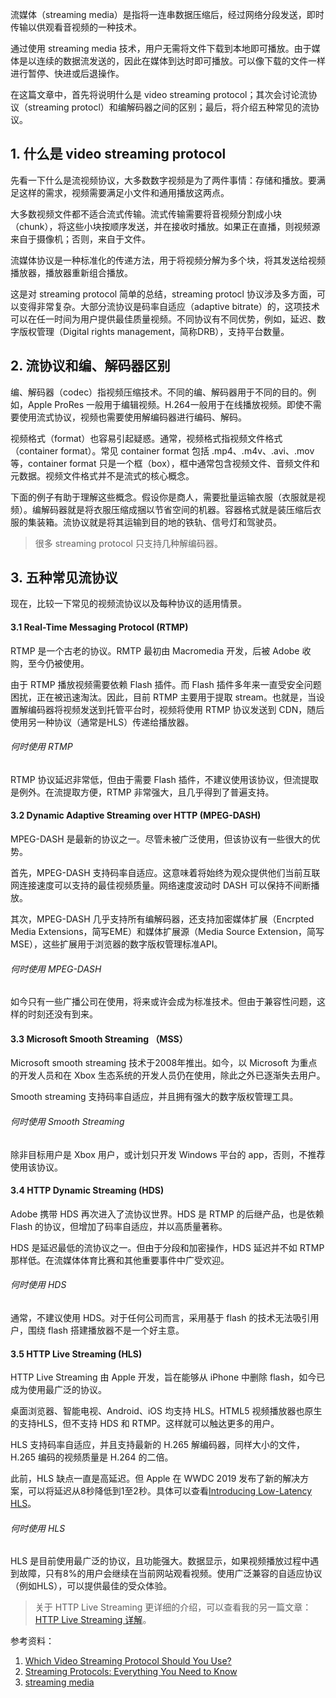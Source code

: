 流媒体（streaming media）是指将一连串数据压缩后，经过网络分段发送，即时传输以供观看音视频的一种技术。

通过使用 streaming media 技术，用户无需将文件下载到本地即可播放。由于媒体是以连续的数据流发送的，因此在媒体到达时即可播放。可以像下载的文件一样进行暂停、快进或后退操作。

在这篇文章中，首先将说明什么是 video streaming protocol；其次会讨论流协议（streaming protocl）和编解码器之间的区别；最后，将介绍五种常见的流协议。

## 1. 什么是 video streaming protocol

先看一下什么是流视频协议，大多数数字视频是为了两件事情：存储和播放。要满足这样的需求，视频需要满足小文件和通用播放这两点。

大多数视频文件都不适合流式传输。流式传输需要将音视频分割成小块（chunk），将这些小块按顺序发送，并在接收时播放。如果正在直播，则视频源来自于摄像机；否则，来自于文件。

流媒体协议是一种标准化的传递方法，用于将视频分解为多个块，将其发送给视频播放器，播放器重新组合播放。

这是对 streaming protocol 简单的总结，streaming protocl 协议涉及多方面，可以变得非常复杂。大部分流协议是码率自适应（adaptive bitrate）的，这项技术可以在任一时间为用户提供最佳质量视频。不同协议有不同优势，例如，延迟、数字版权管理（Digital rights management，简称DRB），支持平台数量。

## 2. 流协议和编、解码器区别

编、解码器（codec）指视频压缩技术。不同的编、解码器用于不同的目的。例如，Apple ProRes 一般用于编辑视频。H.264一般用于在线播放视频。即使不需要使用流式协议，视频也需要使用解编码器进行编码、解码。

视频格式（format）也容易引起疑惑。通常，视频格式指视频文件格式（container format）。常见 container format 包括 .mp4、.m4v、.avi、.mov等，container format 只是一个框（box），框中通常包含视频文件、音频文件和元数据。视频文件格式并不是流式的核心概念。

下面的例子有助于理解这些概念。假设你是商人，需要批量运输衣服（衣服就是视频）。编解码器就是将衣服压缩成捆以节省空间的机器。容器格式就是装压缩后衣服的集装箱。流协议就是将其运输到目的地的铁轨、信号灯和驾驶员。

> 很多 streaming protocol 只支持几种解编码器。

## 3. 五种常见流协议

现在，比较一下常见的视频流协议以及每种协议的适用情景。

#### 3.1 Real-Time Messaging Protocol (RTMP)

RTMP 是一个古老的协议。RMTP 最初由 Macromedia 开发，后被 Adobe 收购，至今仍被使用。

由于 RTMP 播放视频需要依赖 Flash 插件。而 Flash 插件多年来一直受安全问题困扰，正在被迅速淘汰。因此，目前 RTMP 主要用于提取 stream。也就是，当设置解编码器将视频发送到托管平台时，视频将使用 RTMP 协议发送到 CDN，随后使用另一种协议（通常是HLS）传递给播放器。

###### 何时使用 RTMP

RTMP 协议延迟非常低，但由于需要 Flash 插件，不建议使用该协议，但流提取是例外。在流提取方便，RTMP 非常强大，且几乎得到了普遍支持。

#### 3.2 Dynamic Adaptive Streaming over HTTP (MPEG-DASH)

MPEG-DASH 是最新的协议之一。尽管未被广泛使用，但该协议有一些很大的优势。

首先，MPEG-DASH 支持码率自适应。这意味着将始终为观众提供他们当前互联网连接速度可以支持的最佳视频质量。网络速度波动时 DASH 可以保持不间断播放。

其次，MPEG-DASH 几乎支持所有编解码器，还支持加密媒体扩展（Encrpted Media Extensions，简写EME）和媒体扩展源（Media Source Extension，简写MSE），这些扩展用于浏览器的数字版权管理标准API。

###### 何时使用 MPEG-DASH

如今只有一些广播公司在使用，将来或许会成为标准技术。但由于兼容性问题，这样的时刻还没有到来。

#### 3.3 Microsoft Smooth Streaming （MSS）

Microsoft smooth streaming 技术于2008年推出。如今，以 Microsoft 为重点的开发人员和在 Xbox 生态系统的开发人员仍在使用，除此之外已逐渐失去用户。

Smooth streaming 支持码率自适应，并且拥有强大的数字版权管理工具。

###### 何时使用 Smooth Streaming

除非目标用户是 Xbox 用户，或计划只开发 Windows 平台的 app，否则，不推荐使用该协议。

#### 3.4 HTTP Dynamic Streaming (HDS)

Adobe 携带 HDS 再次进入了流协议世界。HDS 是 RTMP 的后继产品，也是依赖 Flash 的协议，但增加了码率自适应，并以高质量著称。

HDS 是延迟最低的流协议之一。但由于分段和加密操作，HDS 延迟并不如 RTMP 那样低。在流媒体体育比赛和其他重要事件中广受欢迎。

###### 何时使用 HDS

通常，不建议使用 HDS。对于任何公司而言，采用基于 flash 的技术无法吸引用户，围绕 flash 搭建播放器不是一个好主意。

#### 3.5 HTTP Live Streaming (HLS)

HTTP Live Streaming 由 Apple 开发，旨在能够从 iPhone 中删除 flash，如今已成为使用最广泛的协议。

桌面浏览器、智能电视、Android、iOS 均支持 HLS。HTML5 视频播放器也原生的支持HLS，但不支持 HDS 和 RTMP。这样就可以触达更多的用户。

HLS 支持码率自适应，并且支持最新的 H.265 解编码器，同样大小的文件，H.265 编码的视频质量是 H.264 的二倍。

此前，HLS 缺点一直是高延迟。但 Apple 在 WWDC 2019 发布了新的解决方案，可以将延迟从8秒降低到1至2秒。具体可以查看[Introducing Low-Latency HLS](https://developer.apple.com/videos/play/wwdc2019/502/)。

###### 何时使用 HLS

HLS 是目前使用最广泛的协议，且功能强大。数据显示，如果视频播放过程中遇到故障，只有8%的用户会继续在当前网站观看视频。使用广泛兼容的自适应协议（例如HLS），可以提供最佳的受众体验。

> 关于 HTTP Live Streaming 更详细的介绍，可以查看我的另一篇文章：[HTTP Live Streaming 详解](https://github.com/pro648/tips/wiki/HTTP-Live-Streaming-详解)。

参考资料：

1. [Which Video Streaming Protocol Should You Use?](https://www.dacast.com/blog/video-streaming-protocol/)
2. [Streaming Protocols: Everything You Need to Know](https://www.wowza.com/blog/streaming-protocols)
3. [streaming media](https://whatis.techtarget.com/definition/streaming-media)